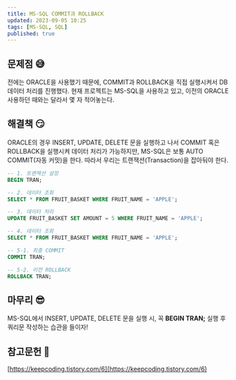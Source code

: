 ```yaml
---
title: MS-SQL COMMIT과 ROLLBACK
updated: 2023-09-05 10:25
tags: [MS-SQL, SQL]
published: true
---
```


## 문제점 &#128517;
전에는 ORACLE을 사용했기 때문에, COMMIT과 ROLLBACK을 직접 실행시켜서 DB 데이터 처리를 진행했다. 현재 프로젝트는 MS-SQL을 사용하고 있고, 이전의 ORACLE 사용하던 때와는 달라서 몇 자 적어놓는다.



## 해결책 &#128527;
ORACLE의 경우 INSERT, UPDATE, DELETE 문을 실행하고 나서 COMMIT 혹은 ROLLBACK을 실행시켜 데이터 처리가 가능하지만, MS-SQL은 보통 AUTO COMMIT(자동 커밋)을 한다. 따라서 우리는 트랜잭션(Transaction)을 잡아둬야 한다.
```sql
-- 1. 트랜잭션 설정
BEGIN TRAN;

-- 2. 데이터 조회
SELECT * FROM FRUIT_BASKET WHERE FRUIT_NAME = 'APPLE';

-- 3. 데이터 처리
UPDATE FRUIT_BASKET SET AMOUNT = 5 WHERE FRUIT_NAME = 'APPLE';

-- 4. 데이터 조회
SELECT * FROM FRUIT_BASKET WHERE FRUIT_NAME = 'APPLE';

-- 5-1. 최종 COMMIT
COMMIT TRAN;

-- 5-2. 이전 ROLLBACK
ROLLBACK TRAN;
```



## 마무리 &#128526;
MS-SQL에서 INSERT, UPDATE, DELETE 문을 실행 시, 꼭 **BEGIN TRAN;** 실행 후 쿼리문 작성하는 습관을 들이자!



## 참고문헌 &#128221;
[https://keepcoding.tistory.com/6](https://keepcoding.tistory.com/6)
